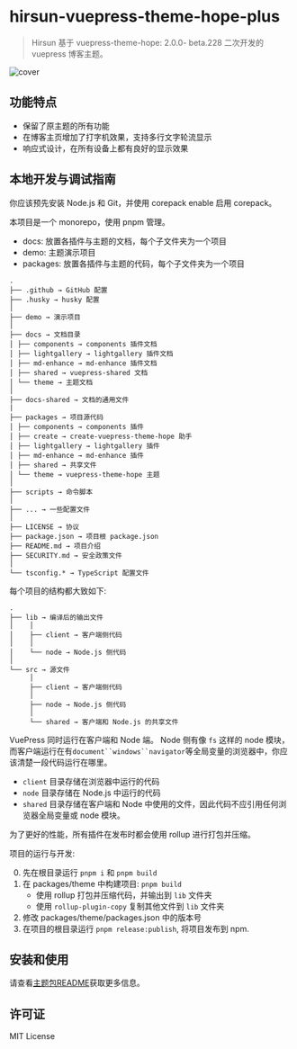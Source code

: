 # hirsun-vuepress-theme-hope-plus

> Hirsun 基于 vuepress-theme-hope: 2.0.0- beta.228 二次开发的 vuepress 博客主题。

![cover](https://raw.githubusercontent.com/guomaimang/hirsun-vuepress-theme-hope-plus/refs/heads/main/cover.gif)

## 功能特点

- 保留了原主题的所有功能
- 在博客主页增加了打字机效果，支持多行文字轮流显示
- 响应式设计，在所有设备上都有良好的显示效果

## 本地开发与调试指南

你应该预先安装 Node.js 和 Git，并使用 corepack enable 启用 corepack。

本项目是一个 monorepo，使用 pnpm 管理。

- docs: 放置各插件与主题的文档，每个子文件夹为一个项目
- demo: 主题演示项目
- packages: 放置各插件与主题的代码，每个子文件夹为一个项目


```
.
├── .github → GitHub 配置
├── .husky → husky 配置
│
├── demo → 演示项目
│
├── docs → 文档目录
│ ├── components → components 插件文档
│ ├── lightgallery → lightgallery 插件文档
│ ├── md-enhance → md-enhance 插件文档
│ ├── shared → vuepress-shared 文档
│ └── theme → 主题文档
│
├── docs-shared → 文档的通用文件
|
├── packages → 项目源代码
│ ├── components → components 插件
│ ├── create → create-vuepress-theme-hope 助手
│ ├── lightgallery → lightgallery 插件
│ ├── md-enhance → md-enhance 插件
│ ├── shared → 共享文件
│ └── theme → vuepress-theme-hope 主题
│
├── scripts → 命令脚本
│
├── ... → 一些配置文件
│
├── LICENSE → 协议
├── package.json → 项目根 package.json
├── README.md → 项目介绍
├── SECURITY.md → 安全政策文件
│
└── tsconfig.* → TypeScript 配置文件
```

每个项目的结构都大致如下:

```
.
├── lib → 编译后的输出文件
│    │
│    ├── client → 客户端侧代码
│    │
│    └── node → Node.js 侧代码
│
└── src → 源文件
     │
     ├── client → 客户端侧代码
     │
     ├── node → Node.js 侧代码
     │
     └── shared → 客户端和 Node.js 的共享文件
```

VuePress 同时运行在客户端和 Node 端。 Node 侧有像 `fs` 这样的 node 模块，而客户端运行在有`document``windows``navigator`等全局变量的浏览器中，你应该清楚一段代码运行在哪里。

- `client` 目录存储在浏览器中运行的代码
- `node` 目录存储在 Node.js 中运行的代码
- `shared` 目录存储在客户端和 Node 中使用的文件，因此代码不应引用任何浏览器全局变量或 node 模块。

为了更好的性能，所有插件在发布时都会使用 rollup 进行打包并压缩。

项目的运行与开发:

0. 先在根目录运行 `pnpm i` 和 `pnpm build`
1. 在 packages/theme 中构建项目: `pnpm build`
   - 使用 rollup 打包并压缩代码，并输出到 `lib` 文件夹
   - 使用 `rollup-plugin-copy` 复制其他文件到 `lib` 文件夹
2. 修改  packages/theme/packages.json 中的版本号
3. 在项目的根目录运行 `pnpm release:publish`, 将项目发布到 npm.

## 安装和使用

请查看[主题包README](./packages/theme/README.md)获取更多信息。

## 许可证

MIT License

